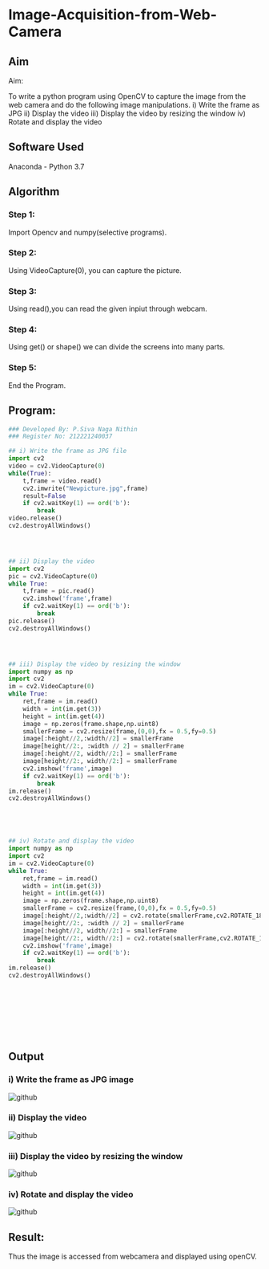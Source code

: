 # Image-Acquisition-from-Web-Camera
## Aim
 
Aim:
 
To write a python program using OpenCV to capture the image from the web camera and do the following image manipulations.
i) Write the frame as JPG 
ii) Display the video 
iii) Display the video by resizing the window
iv) Rotate and display the video

## Software Used
Anaconda - Python 3.7
## Algorithm
### Step 1:
Import Opencv and numpy(selective programs).

### Step 2:
Using VideoCapture(0), you can capture the picture.

### Step 3:
Using read(),you can read the given inpiut through webcam.

### Step 4:
Using get() or shape() we can divide the screens into many parts.

### Step 5:
End the Program.

## Program:
``` Python
### Developed By: P.Siva Naga Nithin
### Register No: 212221240037                                          

## i) Write the frame as JPG file
import cv2
video = cv2.VideoCapture(0)
while(True):
    t,frame = video.read()
    cv2.imwrite("Newpicture.jpg",frame)
    result=False
    if cv2.waitKey(1) == ord('b'):
        break
video.release()
cv2.destroyAllWindows()




## ii) Display the video
import cv2
pic = cv2.VideoCapture(0)
while True:
    t,frame = pic.read()
    cv2.imshow('frame',frame)
    if cv2.waitKey(1) == ord('b'):      
        break
pic.release()
cv2.destroyAllWindows()




## iii) Display the video by resizing the window
import numpy as np
import cv2
im = cv2.VideoCapture(0)
while True:
    ret,frame = im.read()
    width = int(im.get(3))
    height = int(im.get(4))
    image = np.zeros(frame.shape,np.uint8)
    smallerFrame = cv2.resize(frame,(0,0),fx = 0.5,fy=0.5)
    image[:height//2,:width//2] = smallerFrame
    image[height//2:, :width // 2] = smallerFrame
    image[:height//2, width//2:] = smallerFrame
    image[height//2:, width//2:] = smallerFrame
    cv2.imshow('frame',image)
    if cv2.waitKey(1) == ord('b'):
        break
im.release()
cv2.destroyAllWindows()





## iv) Rotate and display the video
import numpy as np
import cv2
im = cv2.VideoCapture(0)
while True:
    ret,frame = im.read()
    width = int(im.get(3))
    height = int(im.get(4))
    image = np.zeros(frame.shape,np.uint8)
    smallerFrame = cv2.resize(frame,(0,0),fx = 0.5,fy=0.5)
    image[:height//2,:width//2] = cv2.rotate(smallerFrame,cv2.ROTATE_180)
    image[height//2:, :width // 2] = smallerFrame
    image[:height//2, width//2:] = smallerFrame
    image[height//2:, width//2:] = cv2.rotate(smallerFrame,cv2.ROTATE_180)
    cv2.imshow('frame',image)
    if cv2.waitKey(1) == ord('b'):
        break
im.release()
cv2.destroyAllWindows()










```
## Output

### i) Write the frame as JPG image
![github](nithin3.png)


### ii) Display the video
![github](nithin2.png)



### iii) Display the video by resizing the window
![github](nithin1.png)



### iv) Rotate and display the video
![github](nithin.png)





## Result:
Thus the image is accessed from webcamera and displayed using openCV.
